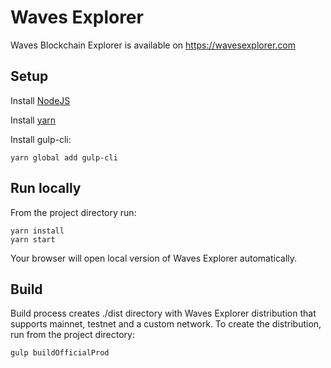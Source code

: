 # Waves Explorer

Waves Blockchain Explorer is available on https://wavesexplorer.com

## Setup

Install [NodeJS](https://nodejs.org/en/download/)

Install [yarn](https://yarnpkg.com/lang/en/docs/install/)

Install gulp-cli:
```
yarn global add gulp-cli
```

## Run locally

From the project directory run:

```
yarn install 
yarn start
```

Your browser will open local version of Waves Explorer automatically.

## Build

Build process creates ./dist directory with Waves Explorer distribution that supports mainnet, testnet and a custom network. 
To create the distribution, run from the project directory:
```
gulp buildOfficialProd
```
